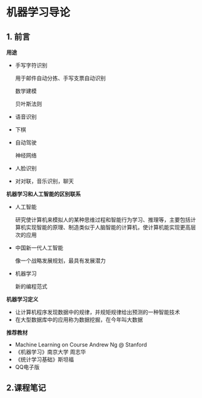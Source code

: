 # 机器学习导论

## 1. 前言

**用途**

+ 手写字符识别

  用于邮件自动分拣、手写支票自动识别

  数学建模

  贝叶斯法则

+ 语音识别

+ 下棋

+ 自动驾驶

  神经网络

+ 人脸识别

+ 对对联，音乐识别，聊天

**机器学习和人工智能的区别联系**

+ 人工智能

  研究使计算机来模拟人的某种思维过程和智能行为学习、推理等，主要包括计算机实现智能的原理、制造类似于人脑智能的计算机，使计算机能实现更高层次的应用

+ 中国新一代人工智能

  像一个战略发展规划，最具有发展潜力

+ 机器学习

  新的编程范式

**机器学习定义**

+ 让计算机程序发现数据中的规律，并规矩规律给出预测的一种智能技术
+ 在大型数据库中的应用称为数据挖掘，在今年叫大数据

**推荐教材**

+ Machine Learning on Course Andrew Ng @ Stanford
+ 《机器学习》南京大学 周志华
+ 《统计学习基础》斯坦福
+ QQ电子版

## 2.课程笔记